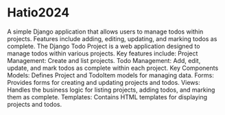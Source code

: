 # Hatio2024
A simple Django application that allows users to manage todos within projects. Features include adding, editing, updating, and marking todos as complete.
The Django Todo Project is a web application designed to manage todos within various projects. Key features include:
Project Management: Create and list projects.
Todo Management: Add, edit, update, and mark todos as complete within each project.
Key Components
Models: Defines Project and TodoItem models for managing data.
Forms: Provides forms for creating and updating projects and todos.
Views: Handles the business logic for listing projects, adding todos, and marking them as complete.
Templates: Contains HTML templates for displaying projects and todos.
